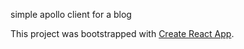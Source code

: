 simple apollo client for a blog

This project was bootstrapped with [Create React App](https://github.com/facebookincubator/create-react-app).
